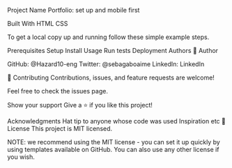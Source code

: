 Project Name
Portfolio: set up and mobile first

Built With
HTML
CSS

To get a local copy up and running follow these simple example steps.

Prerequisites
Setup
Install
Usage
Run tests
Deployment
Authors
👤 Author

GitHub: @Hazard10-eng
Twitter: @sebagaboaime
LinkedIn: LinkedIn

🤝 Contributing
Contributions, issues, and feature requests are welcome!

Feel free to check the issues page.

Show your support
Give a ⭐️ if you like this project!

Acknowledgments
Hat tip to anyone whose code was used
Inspiration
etc
📝 License
This project is MIT licensed.

NOTE: we recommend using the MIT license - you can set it up quickly by using templates available on GitHub. You can also use any other license if you wish.

